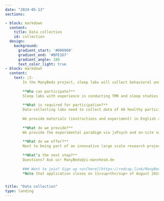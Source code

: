 ```yaml
---
date: "2024-05-13"
sections:

- block: markdown
  content:
    title: Data collection
    id: collection
  design:
    background:
      gradient_start: '#006960'
      gradient_end: '#BFE1D7'
      gradient_angle: 180
      text_color_light: true
- block: markdown
  content:
    text: |2-
        In the ManyBeds project, sleep labs will collect behavioral and sleep-EEG data using acoustically cued TMR similar to Rudoy et al. (2009). Find out more about how to contribute to the data collection of ManyBeds here.  
        
        **Who can participate?**  
        Sleep labs with experience in conducting TMR and sleep studies as well as monitoring and scoring sleep EEG online are cordially invited to apply to be one of the 10 data-collecting lab sites. Labs can apply as a team of up to 3 researchers, of whom one needs to be a PI or postdoctoral researcher with the required expertise. Labs need to specify the team member(s) running the experiments and describe their expertise. 
       
        **What is required for participation?**  
        Data-collecting labs need to collect data of 60 healthy participants (30 sleep condition, 30 wake condition; both after exclusion), aged 18 – 40 years, over the course of 12-18 months. Data collection is expected to start at the beginning of January 2025. The main part of the experiment includes an afternoon nap and takes approximately 3 hours. In addition, participants need to take an adaptation nap approximately 1 week prior to the main experiment (1,5 h). Labs need to have access to a sleep lab including a bed, audio setup next to the bed, and computer setup including audio with a screen diagonal of at least 50cm/20in. At the moment, we do not impose requirements for the EEG setup. 
        
        We provide materials (instructions and experiment) in English and German. Other languages need to be translated by the participating labs. We obtained ethical approval at the Central Institute of Mental Health, Mannheim, Germany, but depending on your institution, you may have to additionally seek approval by your institution’s IRB. Moreover, as a quality check, researchers of the data-collecting labs running the experiment will each be asked to score sleep EEGs of the other participating labs. 
        
        **What do we provide?**
        We provide the experimental paradigm via jsPsych and on-site support in implementing the procedure in your lab. We will further provide training materials for online sleep scoring and for the data collection procedure in general. Additionally, we have funding available to cover participant reimbursement and consumables, as well as funding for research assistants to assist in data collection. 
        
        **What do we offer?**  
        Next to being part of an innovative large scale research project on memory and sleep, we offer all contributors (data-collecting labs and analysis teams) co-authorship on the replication manuscript. Data-collecting labs will also be offered co-authorship on the dataset publication. In addition, we offer early access to the confirmation dataset prior to data sharing, allowing for exploration and possible additional publications. It is possible to take part in both data collection and analysis track. 
        
        **What’s the next step?**  
        Questions? Ask us! ManyBeds@zi-mannheim.de
        
        ### Want to join? Sign up <u>[here](https://redcap.link/ManyBeds)</u>!   
        *Note that application closes on 11<sup>th</sup> of August 2024*. 


title: "Data collection"
type: landing
---
```

